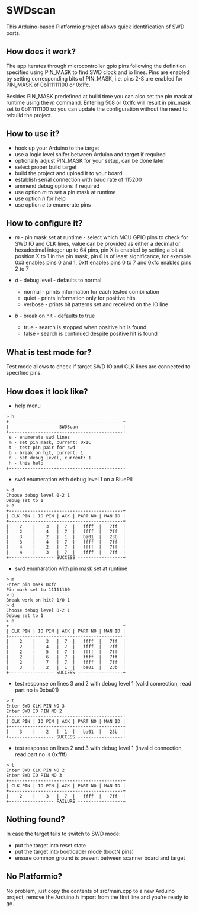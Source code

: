 # SWDscan

This Arduino-based Platformio project allows quick identification of SWD ports.

## How does it work?

The app iterates through microcontroller gpio pins following the definition specified using PIN_MASK to find SWD clock and io lines. Pins are enabled by setting corresponding bits of PIN_MASK, i.e. pins 2-8 are enabled for PIN_MASK of 0b111111100 or 0x1fc.

Besides PIN_MASK predefined at build time you can also set the pin mask at runtime using the
_m_ command. Entering 508 or 0x1fc will result in pin_mask set to 0b111111100 so you can update the configuration
without the need to rebuild the project.

## How to use it?

- hook up your Arduino to the target
- use a logic level shifer between Arduino and target if required
- optionally adjust PIN_MASK for your setup, can be done later
- select proper build target
- build the project and upload it to your board
- establish serial connection with baud rate of 115200
- ammend debug options if required
- use option _m_ to set a pin mask at runtime
- use option _h_ for help
- use option _e_ to enumerate pins

## How to configure it?

- _m_ - pin mask set at runtime - select which MCU GPIO pins to check for SWD IO and CLK lines,
value can be provided as either a decimal or hexadecimal integer up to 64 pins,
pin X is enabled by setting a bit at position X to 1 in the pin mask, pin 0 is of least significance,
for example 0x3 enables pins 0 and 1, 0xff enables pins 0 to 7 and 0xfc enables pins 2 to 7

- _d_ - debug level - defaults to normal
  - normal - prints information for each tested combination
  - quiet - prints information only for positive hits
  - verbose - prints bit patterns set and received on the IO line

- _b_ - break on hit - defaults to true
  - true - search is stopped when positive hit is found
  - false - search is continued despite positive hit is found

## What is test mode for?

Test mode allows to check if target SWD IO and CLK lines are connected to specified pins.

## How does it look like?

- help menu
```
> h
+-------------------------------------------+
|                   SWDScan                 |
+-------------------------------------------+
 e - enumerate swd lines
 m - set pin mask, current: 0x1C
 t - test pin pair for swd
 b - break on hit, current: 1
 d - set debug level, current: 1
 h - this help
+-------------------------------------------+
```

- swd enumeration with debug level 1 on a BluePill
```
> d
Choose debug level 0-2 1
Debug set to 1
> e
+-------------------------------------------+
| CLK PIN | IO PIN | ACK | PART NO | MAN ID |
+-------------------------------------------+
|    2    |    3   |  7  |   ffff  |   7ff  |
|    2    |    4   |  7  |   ffff  |   7ff  |
|    3    |    2   |  1  |   ba01  |   23b  |
|    3    |    4   |  7  |   ffff  |   7ff  |
|    4    |    2   |  7  |   ffff  |   7ff  |
|    4    |    3   |  7  |   ffff  |   7ff  |
+----------------- SUCCESS -----------------+
```

- swd enumaration with pin mask set at runtime
```
> m
Enter pin mask 0xfc
Pin mask set to 11111100
> b
Break work on hit? 1/0 1
> d
Choose debug level 0-2 1
Debug set to 1
> e
+-------------------------------------------+
| CLK PIN | IO PIN | ACK | PART NO | MAN ID |
+-------------------------------------------+
|    2    |    3   |  7  |   ffff  |   7ff  |
|    2    |    4   |  7  |   ffff  |   7ff  |
|    2    |    5   |  7  |   ffff  |   7ff  |
|    2    |    6   |  7  |   ffff  |   7ff  |
|    2    |    7   |  7  |   ffff  |   7ff  |
|    3    |    2   |  1  |   ba01  |   23b  |
+----------------- SUCCESS -----------------+
```

- test response on lines 3 and 2 with debug level 1 (valid connection, read part no is 0xba01)
```
> t
Enter SWD CLK PIN NO 3
Enter SWD IO PIN NO 2
+-------------------------------------------+
| CLK PIN | IO PIN | ACK | PART NO | MAN ID |
+-------------------------------------------+
|    3    |    2   |  1  |   ba01  |   23b  |
+----------------- SUCCESS -----------------+
```

- test response on lines 2 and 3 with debug level 1 (invalid connection, read part no is 0xffff)
```
> t
Enter SWD CLK PIN NO 2
Enter SWD IO PIN NO 3
+-------------------------------------------+
| CLK PIN | IO PIN | ACK | PART NO | MAN ID |
+-------------------------------------------+
|    2    |    3   |  7  |   ffff  |   7ff  |
+----------------- FAILURE -----------------+
```

## Nothing found?

In case the target fails to switch to SWD mode:
- put the target into reset state
- put the target into bootloader mode (bootN pins)
- ensure common ground is present between scanner board and target

## No Platformio?

No problem, just copy the contents of src/main.cpp to a new Arduino project, remove the Arduino.h import from the first line and you're ready to go.
